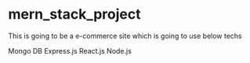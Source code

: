 # mern_stack_project
This is going to be a e-commerce site which is going to use below techs

Mongo DB
Express.js
React.js
Node.js

